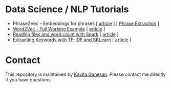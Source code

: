 # Data Science / NLP Tutorials
- Phrase2Vec - Embeddings for phrases [ [article](http://kavita-ganesan.com/how-to-generate-phrase-embeddings-using-word2vec-in-3-easy-steps/) ] [ [Phrase Extraction](https://github.com/kavgan/phrase-at-scale) ] 
- [Word2Vec - Full Working Example](word2vec/) [ [article](http://kavita-ganesan.com/gensim-word2vec-tutorial-starter-code/) ]
- [Reading files and word count with Spark](spark_wordcount/) [ [article](http://kavita-ganesan.com/reading-csv-and-json-files-in-spark/) ]
- [Extracting Keywords with TF-IDF and SKLearn](tf-idf) [ [article]() ]

# Contact 
This repository is maintained by [Kavita Ganesan](http://www.kavita-ganesan.com/about-me). Please contact me directly if you have questions.
